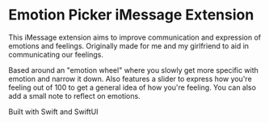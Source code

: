 # Emotion Picker iMessage Extension
This iMessage extension aims to improve communication and expression of emotions and feelings. Originally made for me and my girlfriend to aid in communicating our feelings. 

Based around an "emotion wheel" where you slowly get more specific with emotion and narrow it down. Also features a slider to express how you're feeling out of 100 to get a general idea of how you're feeling. You can also add a small note to reflect on emotions.

Built with Swift and SwiftUI
